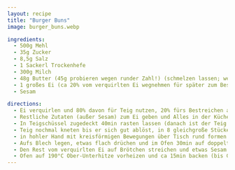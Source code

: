 ```yaml
---
layout: recipe
title: "Burger Buns"
image: burger_buns.webp

ingredients:
  - 500g Mehl
  - 35g Zucker
  - 8,5g Salz
  - 1 Sackerl Trockenhefe
  - 300g Milch
  - 48g Butter (45g probieren wegen runder Zahl!) (schmelzen lassen; wenn in Topf dann +5g Verlust einrechnen)
  - 1 großes Ei (ca 20% vom verquirlten Ei wegnehmen für später zum Bestreichen)
  - Sesam

directions:
  - Ei verquirlen und 80% davon für Teig nutzen, 20% fürs Bestreichen aufheben
  - Restliche Zutaten (außer Sesam) zum Ei geben und Alles in der Küchenmaschine mit Brotknethaken vermischen
  - In Teigschüssel zugedeckt 40min rasten lassen (danach ist der Teig besser formbar)
  - Teig nochmal kneten bis er sich gut ablöst, in 8 gleichgroße Stücke teilen und Kugeln weitere 40min auf einem mit etwas Mehl bestreuten Backpapier rasten lassen
  - in hohler Hand mit kreisförmigen Bewegungen über Tisch rund formen und von außen nach innen falten ([siehe Video](https://www.youtube.com/watch?v=HuNGR9Oxvug))
  - Aufs Blech legen, etwas flach drüchen und im Ofen 30min auf doppeltes Volumen gehen lassen (Ziel sind ca 9cm Durchmesser). Ein Glas lauwarmes Wasser in den Ofen stellen (und während des Backens drinnen lassen) damit der Teig weicher bleibt
  - Den Rest vom verquirlten Ei auf Brötchen streichen und etwas Sesam darauf verteilen.
  - Ofen auf 190°C Ober-Unterhitze vorheizen und ca 15min backen (bis Goldbraun). Danach 4 der 8 Brötchen einfrieren.
---
```

